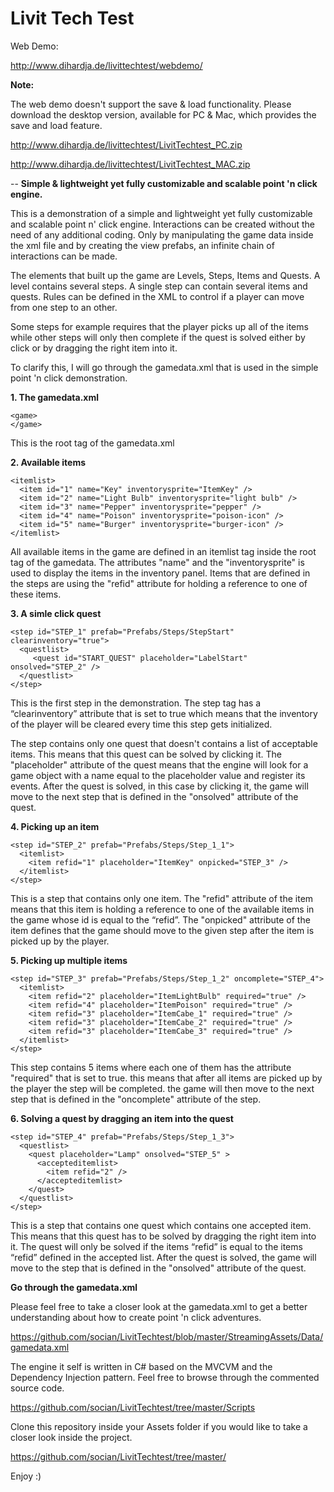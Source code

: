 Livit Tech Test
=============

Web Demo:

http://www.dihardja.de/livittechtest/webdemo/

**Note:**

The web demo doesn't support the save & load functionality. Please download the desktop version,
available for PC & Mac, which provides the save and load feature.

http://www.dihardja.de/livittechtest/LivitTechtest_PC.zip

http://www.dihardja.de/livittechtest/LivitTechtest_MAC.zip

--
**Simple & lightweight yet fully customizable and scalable point 'n click engine.**

This is a demonstration of a simple and lightweight yet fully customizable and scalable point n' click engine. Interactions can be created without the need of any additional coding. Only by manipulating the game data inside the xml file and by creating the view prefabs, an infinite chain of interactions can be made.

The elements that built up the game are Levels, Steps, Items and Quests. A level contains several steps. A single step can contain several items and quests. Rules can be defined in the XML to control if a player can move from one step to an other.

Some steps for example requires that the player picks up all of the items while other steps will only then complete if the quest is solved either by click or by dragging the right item into it.

To clarify this, I will go through the gamedata.xml that is used in the simple point 'n click demonstration.


**1. The gamedata.xml** 
```
<game>
</game>
```
This is the root tag of the gamedata.xml



**2. Available items**
```
<itemlist>
  <item id="1" name="Key" inventorysprite="ItemKey" />
  <item id="2" name="Light Bulb" inventorysprite="light bulb" />
  <item id="3" name="Pepper" inventorysprite="pepper" />
  <item id="4" name="Poison" inventorysprite="poison-icon" />    
  <item id="5" name="Burger" inventorysprite="burger-icon" />    
</itemlist>
```
All available items in the game are defined in an itemlist tag inside the root tag of the gamedata. The attributes "name" and the "inventorysprite" is used to display the items in the inventory panel. Items that are defined in the steps are using the "refid" attribute for holding a reference to one of these items.



**3. A simle click quest**
```
<step id="STEP_1" prefab="Prefabs/Steps/StepStart" clearinventory="true">
  <questlist>
     <quest id="START_QUEST" placeholder="LabelStart" onsolved="STEP_2" />
  </questlist>        
</step>   
```
This is the first step in the demonstration. The step tag has a “clearinventory” attribute that is set to true which means that the inventory of the player will be cleared every time this step gets initialized.

The step contains only one quest that doesn't contains a list of acceptable items. This means that this quest can be solved by clicking it. The "placeholder" attribute of the quest means that the engine will look for a game object with a name equal to the placeholder value and register its events. After the quest is solved, in this case by clicking it, the game will move to the next step that is defined in the "onsolved" attribute of the quest.
 


**4. Picking up an item**
```
<step id="STEP_2" prefab="Prefabs/Steps/Step_1_1">
  <itemlist>
    <item refid="1" placeholder="ItemKey" onpicked="STEP_3" />
  </itemlist>
</step>
```
This is a step that contains only one item. The "refid" attribute of the item means that this item is holding a reference to one of the available items in the game whose id is equal to the “refid”. The "onpicked" attribute of the item defines that the game should move to the given step after the item is picked up by the player.



**5. Picking up multiple items**
```
<step id="STEP_3" prefab="Prefabs/Steps/Step_1_2" oncomplete="STEP_4">
  <itemlist>
    <item refid="2" placeholder="ItemLightBulb" required="true" />
    <item refid="4" placeholder="ItemPoison" required="true" />
    <item refid="3" placeholder="ItemCabe_1" required="true" />
    <item refid="3" placeholder="ItemCabe_2" required="true" />
    <item refid="3" placeholder="ItemCabe_3" required="true" />
  </itemlist>
</step>
```
This step contains 5 items where each one of them has the attribute "required" that is set to true.
this means that after all items are picked up by the player the step will be completed. the game will
then move to the next step that is defined in the "oncomplete" attribute of the step.



**6. Solving a quest by dragging an item into the quest**
```
<step id="STEP_4" prefab="Prefabs/Steps/Step_1_3">
  <questlist>
    <quest placeholder="Lamp" onsolved="STEP_5" >
      <accepteditemlist>
        <item refid="2" />
      </accepteditemlist>
    </quest>
  </questlist>
</step>
```
This is a step that contains one quest which contains one accepted item. This means that this quest has to be solved by dragging the right item into it. The quest will only be solved if the items “refid” is equal to the items “refid” defined in the accepted list. After the quest is solved, the game will move to the step that is defined in the "onsolved" attribute of the quest.



**Go through the gamedata.xml**

Please feel free to take a closer look at the gamedata.xml to get a better understanding about how to create point 'n click adventures.

https://github.com/socian/LivitTechtest/blob/master/StreamingAssets/Data/gamedata.xml

The engine it self is written in C# based on the MVCVM and the Dependency Injection pattern. Feel free to browse through the commented source code.

https://github.com/socian/LivitTechtest/tree/master/Scripts

Clone this repository inside your Assets folder if you would like to take a closer look inside the project. 

https://github.com/socian/LivitTechtest/tree/master/

Enjoy :)
